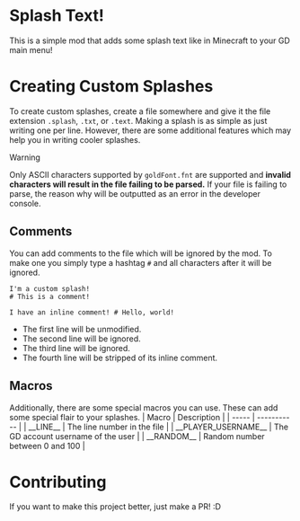 # Splash Text!
This is a simple mod that adds some splash text like in Minecraft to your GD main menu!

# Creating Custom Splashes
To create custom splashes, create a file somewhere and give it
the file extension `.splash`, `.txt`, or `.text`. Making a splash
is as simple as just writing one per line. However, there are some
additional features which may help you in writing cooler splashes.

> [!WARNING]
> Only ASCII characters supported by `goldFont.fnt` are supported and
> **invalid characters will result in the file failing to be parsed.**
> If your file is failing to parse, the reason why will be outputted
> as an error in the developer console.

## Comments
You can add comments to the file which will be ignored by the mod.
To make one you simply type a hashtag `#` and all characters after it will
be ignored.

```
I'm a custom splash!
# This is a comment!

I have an inline comment! # Hello, world!
```

- The first line will be unmodified.
- The second line will be ignored.
- The third line will be ignored.
- The fourth line will be stripped of its inline comment.

## Macros
Additionally, there are some special macros you can use. These can
add some special flair to your splashes.
| Macro | Description |
| ----- | ----------- |
| \_\_LINE\_\_ | The line number in the file |
| \_\_PLAYER\_USERNAME\_\_ | The GD account username of the user |
| \_\_RANDOM\_\_ | Random number between 0 and 100 |

# Contributing
If you want to make this project better, just make a PR! :D